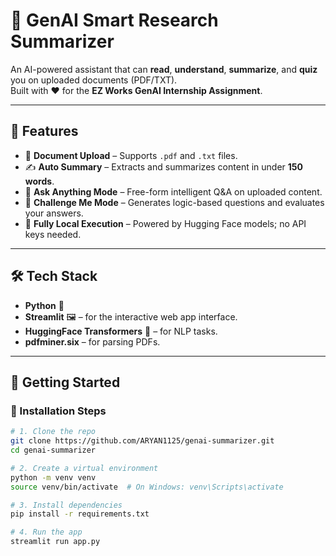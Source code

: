 # 🧠 GenAI Smart Research Summarizer

An AI-powered assistant that can **read**, **understand**, **summarize**, and **quiz** you on uploaded documents (PDF/TXT).  
Built with ❤️ for the **EZ Works GenAI Internship Assignment**.

---

## 🔧 Features

- 📄 **Document Upload** – Supports `.pdf` and `.txt` files.
- ✍️ **Auto Summary** – Extracts and summarizes content in under **150 words**.
- 💬 **Ask Anything Mode** – Free-form intelligent Q&A on uploaded content.
- 🎯 **Challenge Me Mode** – Generates logic-based questions and evaluates your answers.
- 🧠 **Fully Local Execution** – Powered by Hugging Face models; no API keys needed.

---

## 🛠️ Tech Stack

- **Python** 🐍
- **Streamlit** 🖼️ – for the interactive web app interface.
- **HuggingFace Transformers** 🤗 – for NLP tasks.
- **pdfminer.six** – for parsing PDFs.

---

## 🚀 Getting Started

### 🔨 Installation Steps

```bash
# 1. Clone the repo
git clone https://github.com/ARYAN1125/genai-summarizer.git
cd genai-summarizer

# 2. Create a virtual environment
python -m venv venv
source venv/bin/activate  # On Windows: venv\Scripts\activate

# 3. Install dependencies
pip install -r requirements.txt

# 4. Run the app
streamlit run app.py
